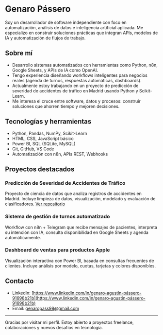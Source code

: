 # Genaro Pássero

Soy un desarrollador de software independiente con foco en automatización, análisis de datos e inteligencia artificial aplicada. Me especializo en construir soluciones prácticas que integran APIs, modelos de IA y automatización de flujos de trabajo.

## Sobre mí

- Desarrollo sistemas automatizados con herramientas como Python, n8n, Google Sheets, y APIs de IA como OpenAI.
- Tengo experiencia diseñando workflows inteligentes para negocios reales (agenda de turnos, respuestas automáticas, dashboards).
- Actualmente estoy trabajando en un proyecto de predicción de severidad de accidentes de tráfico en Madrid usando Python y Scikit-Learn.
- Me interesa el cruce entre software, datos y procesos: construir soluciones que ahorren tiempo y mejoren decisiones.

## Tecnologías y herramientas

- Python, Pandas, NumPy, Scikit-Learn
- HTML, CSS, JavaScript básico
- Power BI, SQL (SQLite, MySQL)
- Git, GitHub, VS Code
- Automatización con n8n, APIs REST, Webhooks

## Proyectos destacados

### Predicción de Severidad de Accidentes de Tráfico
Proyecto de ciencia de datos que analiza registros de accidentes en Madrid. Incluye limpieza de datos, visualización, modelado y evaluación de clasificadores.
[Ver repositorio](https://github.com/genaropass/accidentes-madrid-2024
)

### Sistema de gestión de turnos automatizado
Workflow con n8n + Telegram que recibe mensajes de pacientes, interpreta su intención con IA, consulta disponibilidad en Google Sheets y agenda automáticamente.

### Dashboard de ventas para productos Apple
Visualización interactiva con Power BI, basada en consultas frecuentes de clientes. Incluye análisis por modelo, cuotas, tarjetas y colores disponibles.

## Contacto

- LinkedIn: [https://www.linkedin.com/in/genaro-agustín-pássero-91698b21b](https://www.linkedin.com/in/genaro-agustín-pássero-91698b21b)
- Email: genaropass98@gmail.com

---

Gracias por visitar mi perfil. Estoy abierto a proyectos freelance, colaboraciones y nuevos desafíos en tecnología.
